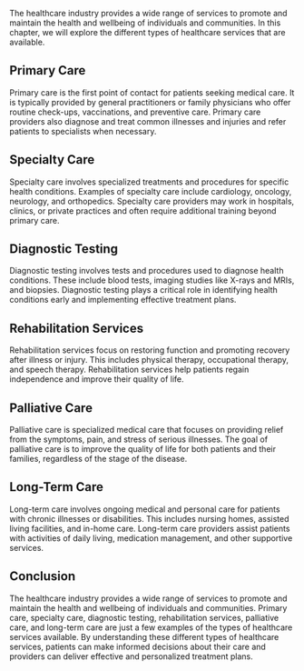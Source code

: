 
The healthcare industry provides a wide range of services to promote and maintain the health and wellbeing of individuals and communities. In this chapter, we will explore the different types of healthcare services that are available.

Primary Care
------------

Primary care is the first point of contact for patients seeking medical care. It is typically provided by general practitioners or family physicians who offer routine check-ups, vaccinations, and preventive care. Primary care providers also diagnose and treat common illnesses and injuries and refer patients to specialists when necessary.

Specialty Care
--------------

Specialty care involves specialized treatments and procedures for specific health conditions. Examples of specialty care include cardiology, oncology, neurology, and orthopedics. Specialty care providers may work in hospitals, clinics, or private practices and often require additional training beyond primary care.

Diagnostic Testing
------------------

Diagnostic testing involves tests and procedures used to diagnose health conditions. These include blood tests, imaging studies like X-rays and MRIs, and biopsies. Diagnostic testing plays a critical role in identifying health conditions early and implementing effective treatment plans.

Rehabilitation Services
-----------------------

Rehabilitation services focus on restoring function and promoting recovery after illness or injury. This includes physical therapy, occupational therapy, and speech therapy. Rehabilitation services help patients regain independence and improve their quality of life.

Palliative Care
---------------

Palliative care is specialized medical care that focuses on providing relief from the symptoms, pain, and stress of serious illnesses. The goal of palliative care is to improve the quality of life for both patients and their families, regardless of the stage of the disease.

Long-Term Care
--------------

Long-term care involves ongoing medical and personal care for patients with chronic illnesses or disabilities. This includes nursing homes, assisted living facilities, and in-home care. Long-term care providers assist patients with activities of daily living, medication management, and other supportive services.

Conclusion
----------

The healthcare industry provides a wide range of services to promote and maintain the health and wellbeing of individuals and communities. Primary care, specialty care, diagnostic testing, rehabilitation services, palliative care, and long-term care are just a few examples of the types of healthcare services available. By understanding these different types of healthcare services, patients can make informed decisions about their care and providers can deliver effective and personalized treatment plans.
